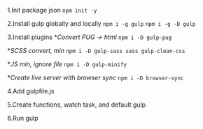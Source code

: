 1.Init package json
`npm init -y`

2.Install gulp globally and locally
`npm i -g gulp`
`npm i -g -D gulp`

3.Install plugins
**Convert PUG -> html*
`npm i -D gulp-pug`

**SCSS convert, min*
`npm i -D gulp-sass sass gulp-clean-css`

**JS min, ignore file*
`npm i -D gulp-minify`

**Create live server with browser sync*
`npm i -D browser-sync`

4.Add gulpfile.js

5.Create functions, watch task, and default gulp

6.Run gulp
